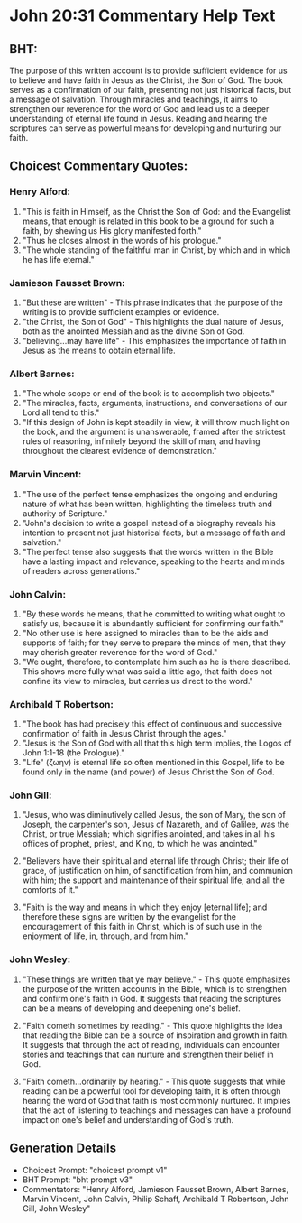# John 20:31 Commentary Help Text

## BHT:
The purpose of this written account is to provide sufficient evidence for us to believe and have faith in Jesus as the Christ, the Son of God. The book serves as a confirmation of our faith, presenting not just historical facts, but a message of salvation. Through miracles and teachings, it aims to strengthen our reverence for the word of God and lead us to a deeper understanding of eternal life found in Jesus. Reading and hearing the scriptures can serve as powerful means for developing and nurturing our faith.

## Choicest Commentary Quotes:
### Henry Alford:
1. "This is faith in Himself, as the Christ the Son of God: and the Evangelist means, that enough is related in this book to be a ground for such a faith, by shewing us His glory manifested forth."
2. "Thus he closes almost in the words of his prologue."
3. "The whole standing of the faithful man in Christ, by which and in which he has life eternal."

### Jamieson Fausset Brown:
1. "But these are written" - This phrase indicates that the purpose of the writing is to provide sufficient examples or evidence.
2. "the Christ, the Son of God" - This highlights the dual nature of Jesus, both as the anointed Messiah and as the divine Son of God.
3. "believing...may have life" - This emphasizes the importance of faith in Jesus as the means to obtain eternal life.

### Albert Barnes:
1. "The whole scope or end of the book is to accomplish two objects."
2. "The miracles, facts, arguments, instructions, and conversations of our Lord all tend to this."
3. "If this design of John is kept steadily in view, it will throw much light on the book, and the argument is unanswerable, framed after the strictest rules of reasoning, infinitely beyond the skill of man, and having throughout the clearest evidence of demonstration."

### Marvin Vincent:
1. "The use of the perfect tense emphasizes the ongoing and enduring nature of what has been written, highlighting the timeless truth and authority of Scripture."
2. "John's decision to write a gospel instead of a biography reveals his intention to present not just historical facts, but a message of faith and salvation."
3. "The perfect tense also suggests that the words written in the Bible have a lasting impact and relevance, speaking to the hearts and minds of readers across generations."

### John Calvin:
1. "By these words he means, that he committed to writing what ought to satisfy us, because it is abundantly sufficient for confirming our faith."
2. "No other use is here assigned to miracles than to be the aids and supports of faith; for they serve to prepare the minds of men, that they may cherish greater reverence for the word of God."
3. "We ought, therefore, to contemplate him such as he is there described. This shows more fully what was said a little ago, that faith does not confine its view to miracles, but carries us direct to the word."

### Archibald T Robertson:
1. "The book has had precisely this effect of continuous and successive confirmation of faith in Jesus Christ through the ages."
2. "Jesus is the Son of God with all that this high term implies, the Logos of John 1:1-18 (the Prologue)."
3. "Life" (ζωην) is eternal life so often mentioned in this Gospel, life to be found only in the name (and power) of Jesus Christ the Son of God.

### John Gill:
1. "Jesus, who was diminutively called Jesus, the son of Mary, the son of Joseph, the carpenter's son, Jesus of Nazareth, and of Galilee, was the Christ, or true Messiah; which signifies anointed, and takes in all his offices of prophet, priest, and King, to which he was anointed."

2. "Believers have their spiritual and eternal life through Christ; their life of grace, of justification on him, of sanctification from him, and communion with him; the support and maintenance of their spiritual life, and all the comforts of it."

3. "Faith is the way and means in which they enjoy [eternal life]; and therefore these signs are written by the evangelist for the encouragement of this faith in Christ, which is of such use in the enjoyment of life, in, through, and from him."

### John Wesley:
1. "These things are written that ye may believe." - This quote emphasizes the purpose of the written accounts in the Bible, which is to strengthen and confirm one's faith in God. It suggests that reading the scriptures can be a means of developing and deepening one's belief.

2. "Faith cometh sometimes by reading." - This quote highlights the idea that reading the Bible can be a source of inspiration and growth in faith. It suggests that through the act of reading, individuals can encounter stories and teachings that can nurture and strengthen their belief in God.

3. "Faith cometh...ordinarily by hearing." - This quote suggests that while reading can be a powerful tool for developing faith, it is often through hearing the word of God that faith is most commonly nurtured. It implies that the act of listening to teachings and messages can have a profound impact on one's belief and understanding of God's truth.


## Generation Details
- Choicest Prompt: "choicest prompt v1"
- BHT Prompt: "bht prompt v3"
- Commentators: "Henry Alford, Jamieson Fausset Brown, Albert Barnes, Marvin Vincent, John Calvin, Philip Schaff, Archibald T Robertson, John Gill, John Wesley"
